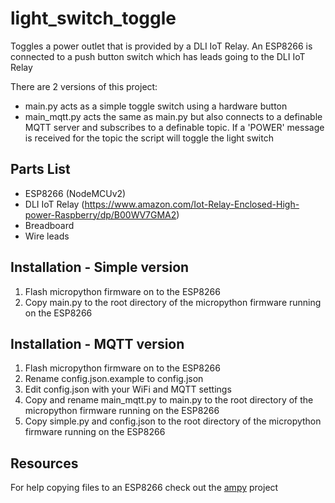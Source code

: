light_switch_toggle
===================

Toggles a power outlet that is provided by a DLI IoT Relay. An ESP8266 is connected to a push button switch which has leads going to the DLI IoT Relay

There are 2 versions of this project:
- main.py acts as a simple toggle switch using a hardware button
- main_mqtt.py acts the same as main.py but also connects to a definable MQTT server and subscribes to a definable topic. If a 'POWER' message is received for the topic the script will toggle the light switch


Parts List
----------

- ESP8266 (NodeMCUv2)
- DLI IoT Relay (<https://www.amazon.com/Iot-Relay-Enclosed-High-power-Raspberry/dp/B00WV7GMA2>)
- Breadboard
- Wire leads


Installation - Simple version
-----------------------------

1. Flash micropython firmware on to the ESP8266
4. Copy main.py to the root directory of the micropython firmware running on the ESP8266


Installation - MQTT version
---------------------------

1. Flash micropython firmware on to the ESP8266
2. Rename config.json.example to config.json
3. Edit config.json with your WiFi and MQTT settings
4. Copy and rename main_mqtt.py to main.py to the root directory of the micropython firmware running on the ESP8266
5. Copy simple.py and config.json to the root directory of the micropython firmware running on the ESP8266


Resources
---------

For help copying files to an ESP8266 check out the [ampy](https://github.com/adafruit/ampy) project